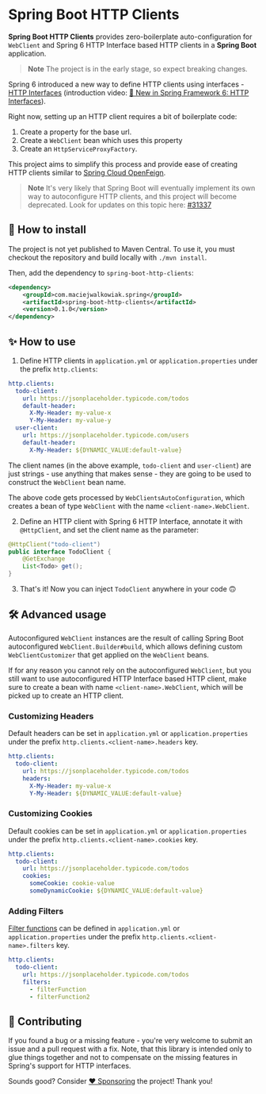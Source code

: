 # Spring Boot HTTP Clients

**Spring Boot HTTP Clients** provides zero-boilerplate auto-configuration for `WebClient` and Spring 6 HTTP Interface based HTTP clients in a **Spring Boot** application.

> **Note**
> The project is in the early stage, so expect breaking changes.

Spring 6 introduced a new way to define HTTP clients using interfaces - [HTTP Interfaces](https://docs.spring.io/spring-framework/docs/current/reference/html/integration.html#rest-http-interface) (introduction video: [🚀 New in Spring Framework 6: HTTP Interfaces](https://www.youtube.com/watch?v=A1V71peRNn0)).

Right now, setting up an HTTP client requires a bit of boilerplate code:

1. Create a property for the base url. 
2. Create a `WebClient` bean which uses this property
3. Create an `HttpServiceProxyFactory`.

This project aims to simplify this process and provide ease of creating HTTP clients similar to [Spring Cloud OpenFeign](https://docs.spring.io/spring-cloud-openfeign/docs/current/reference/html/).

> **Note**
> It's very likely that Spring Boot will eventually implement its own way to autoconfigure HTTP clients, and this project will become deprecated. Look for updates on this topic here: [#31337](https://github.com/spring-projects/spring-boot/issues/31337)

## 🤔 How to install

The project is not yet published to Maven Central.
To use it, you must checkout the repository and build locally with `./mvn install`.

Then, add the dependency to `spring-boot-http-clients`:

```xml
<dependency>
    <groupId>com.maciejwalkowiak.spring</groupId>
    <artifactId>spring-boot-http-clients</artifactId>
    <version>0.1.0</version>
</dependency>
```

## ✨ How to use

1. Define HTTP clients in `application.yml` or `application.properties` under the prefix `http.clients`:

```yaml
http.clients:
  todo-client:
    url: https://jsonplaceholder.typicode.com/todos
    default-header:
      X-My-Header: my-value-x
      Y-My-Header: my-value-y
  user-client:
    url: https://jsonplaceholder.typicode.com/users
    default-header:
      X-My-Header: ${DYNAMIC_VALUE:default-value}
```

The client names (in the above example, `todo-client` and `user-client`) are just strings - use anything that makes sense - they are going to be used to construct the `WebClient` bean name.

The above code gets processed by `WebClientsAutoConfiguration`, which creates a bean of type `WebClient` with the name `<client-name>.WebClient`.

2. Define an HTTP client with Spring 6 HTTP Interface, annotate it with `@HttpClient`, and set the client name as the parameter:

```java 
@HttpClient("todo-client")
public interface TodoClient {
    @GetExchange
    List<Todo> get();
}
```

3. That's it! Now you can inject `TodoClient` anywhere in your code 🙃

## 🛠️ Advanced usage

Autoconfigured `WebClient` instances are the result of calling Spring Boot autoconfigured `WebClient.Builder#build`, which allows defining custom `WebClientCustomizer` that get applied on the `WebClient` beans.

If for any reason you cannot rely on the autoconfigured `WebClient`, but you still want to use autoconfigured HTTP Interface based HTTP client, make sure to create a bean with name `<client-name>.WebClient`, which will be picked up to create an HTTP client.

### Customizing Headers
Default headers can be set in `application.yml` or `application.properties` under the prefix `http.clients.<client-name>.headers` key. 

```yaml
http.clients:
  todo-client:
    url: https://jsonplaceholder.typicode.com/todos
    headers:
      X-My-Header: my-value-x
      Y-My-Header: ${DYNAMIC_VALUE:default-value}
```

### Customizing Cookies
Default cookies can be set in `application.yml` or `application.properties` under the prefix `http.clients.<client-name>.cookies` key.

```yaml
http.clients:
  todo-client:
    url: https://jsonplaceholder.typicode.com/todos
    cookies:
      someCookie: cookie-value
      someDynamicCookie: ${DYNAMIC_VALUE:default-value}
```

### Adding Filters
[Filter functions](https://docs.spring.io/spring-framework/docs/current/javadoc-api/org/springframework/web/reactive/function/client/ExchangeFilterFunction.html) can be defined in `application.yml` or `application.properties` under the prefix `http.clients.<client-name>.filters` key.

```yaml
http.clients:
  todo-client:
    url: https://jsonplaceholder.typicode.com/todos
    filters:
      - filterFunction
      - filterFunction2
```

## 👥 Contributing

If you found a bug or a missing feature - you're very welcome to submit an issue and a pull request with a fix.
Note, that this library is intended only to glue things together and not to compensate on the missing features in Spring's support for HTTP interfaces.

Sounds good? Consider [❤️ Sponsoring](https://github.com/sponsors/maciejwalkowiak) the project! Thank you!
